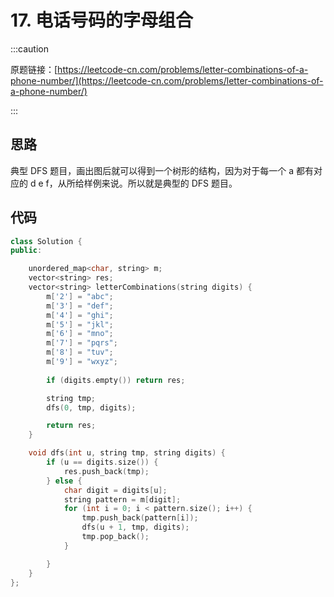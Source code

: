 # 17. 电话号码的字母组合

:::caution

原题链接：[https://leetcode-cn.com/problems/letter-combinations-of-a-phone-number/](https://leetcode-cn.com/problems/letter-combinations-of-a-phone-number/)

:::

## 思路

典型 DFS 题目，画出图后就可以得到一个树形的结构，因为对于每一个 a 都有对应的 d e f，从所给样例来说。所以就是典型的 DFS 题目。

## 代码

```cpp
class Solution {
public:

    unordered_map<char, string> m;
    vector<string> res;
    vector<string> letterCombinations(string digits) {
        m['2'] = "abc";
        m['3'] = "def";
        m['4'] = "ghi";
        m['5'] = "jkl";
        m['6'] = "mno";
        m['7'] = "pqrs";
        m['8'] = "tuv";
        m['9'] = "wxyz";
        
        if (digits.empty()) return res;

        string tmp;
        dfs(0, tmp, digits);

        return res;
    }

    void dfs(int u, string tmp, string digits) {
        if (u == digits.size()) {
            res.push_back(tmp);
        } else {
            char digit = digits[u];
            string pattern = m[digit];
            for (int i = 0; i < pattern.size(); i++) {
                tmp.push_back(pattern[i]);
                dfs(u + 1, tmp, digits);
                tmp.pop_back();
            }

        }
    }
};
```

